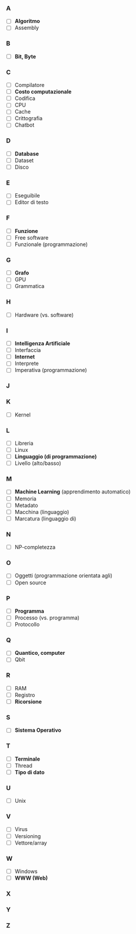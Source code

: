 ### A
- [ ] __Algoritmo__
- [ ] Assembly

### B
- [ ] __Bit, Byte__

### C
- [ ] Compilatore
- [ ] __Costo computazionale__
- [ ] Codifica
- [ ] CPU
- [ ] Cache
- [ ] Crittografia
- [ ] Chatbot

### D
- [ ] __Database__
- [ ] Dataset
- [ ] Disco

### E
- [ ] Eseguibile
- [ ] Editor di testo

### F
- [ ] __Funzione__
- [ ] Free software
- [ ] Funzionale (programmazione)

### G
- [ ] __Grafo__
- [ ] GPU
- [ ] Grammatica

### H
- [ ] Hardware (vs. software)

### I
- [ ] __Intelligenza Artificiale__
- [ ] Interfaccia
- [ ] __Internet__
- [ ] Interprete
- [ ] Imperativa (programmazione)

### J

### K
- [ ] Kernel

### L
- [ ] Libreria
- [ ] Linux
- [ ] __Linguaggio (di programmazione)__
- [ ] Livello (alto/basso)

### M
- [ ] __Machine Learning__ (apprendimento automatico)
- [ ] Memoria
- [ ] Metadato
- [ ] Macchina (linguaggio)
- [ ] Marcatura (linguaggio di)

### N
- [ ] NP-completezza

### O
- [ ] Oggetti (programmazione orientata agli)
- [ ] Open source

### P
- [ ] __Programma__
- [ ] Processo (vs. programma)
- [ ] Protocollo

### Q
- [ ] __Quantico, computer__
- [ ] Qbit

### R
- [ ] RAM
- [ ] Registro
- [ ] __Ricorsione__

### S
- [ ] __Sistema Operativo__

### T
- [ ] __Terminale__
- [ ] Thread
- [ ] __Tipo di dato__

### U
- [ ] Unix

### V
- [ ] Virus
- [ ] Versioning
- [ ] Vettore/array

### W
- [ ] Windows
- [ ] __WWW (Web)__

### X

### Y

### Z